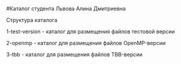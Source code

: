 #Каталог студента Львова Алина Дмитриевна

Структура каталога

1-test-version - каталог для размещения файлов тестовой версии

2-openmp - каталог для размещения файлов OpenMP-версии

3-tbb - каталог для размещения файлов TBB-версии

